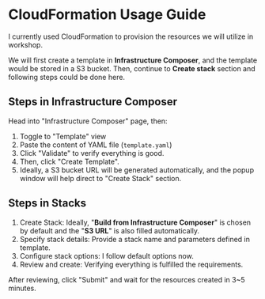 # CloudFormation Usage Guide

I currently used CloudFormation to provision the resources we will utilize in workshop.

We will first create a template in **Infrastructure Composer**, and the template would be stored in a S3 bucket. Then, continue to **Create stack** section and following steps could be done here.

## Steps in Infrastructure Composer

Head into "Infrastructure Composer" page, then:

1. Toggle to "Template" view
2. Paste the content of YAML file (`template.yaml`)
3. Click "Validate" to verify everything is good.
4. Then, click "Create Template".
5. Ideally, a S3 bucket URL will be generated automatically, and the popup window will help direct to "Create Stack" section.

## Steps in Stacks

1. Create Stack: Ideally, "**Build from Infrastructure Composer**" is chosen by default and the "**S3 URL**" is also filled automatically.
2. Specify stack details: Provide a stack name and parameters defined in template.
3. Configure stack options: I follow default options now.
4. Review and create: Verifying everything is fulfilled the requirements.

After reviewing, click "Submit" and wait for the resources created in 3~5 minutes.